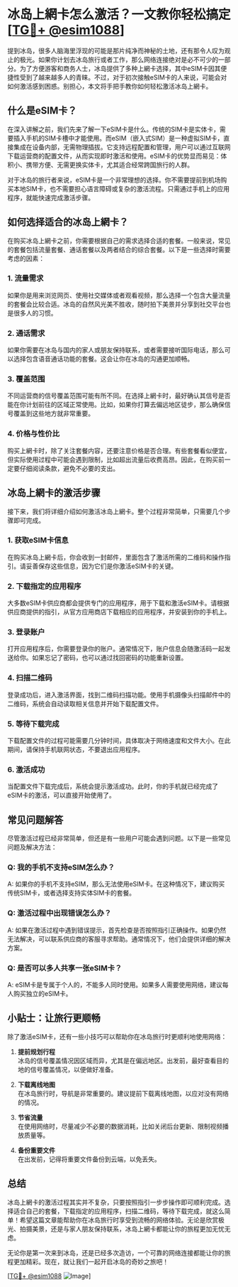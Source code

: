 # 冰岛上網卡怎么激活？一文教你轻松搞定[[TG💪+ @esim1088](https://t.me/s/esim1088)]

提到冰岛，很多人脑海里浮现的可能是那片纯净而神秘的土地，还有那令人叹为观止的极光。如果你计划去冰岛旅行或者工作，那么网络连接绝对是必不可少的一部分。为了方便游客和商务人士，冰岛提供了多种上網卡选择，其中eSIM卡因其便捷性受到了越来越多人的青睐。不过，对于初次接触eSIM卡的人来说，可能会对如何激活感到困惑。别担心，本文将手把手教你如何轻松激活冰岛上網卡。

## 什么是eSIM卡？

在深入讲解之前，我们先来了解一下eSIM卡是什么。传统的SIM卡是实体卡，需要插入手机的SIM卡槽中才能使用。而eSIM（嵌入式SIM）是一种虚拟SIM卡，直接集成在设备内部，无需物理插拔。它支持远程配置和管理，用户可以通过互联网下载运营商的配置文件，从而实现即时激活和使用。eSIM卡的优势显而易见：体积小、携带方便、无需更换实体卡，尤其适合经常跨国旅行的人群。

对于冰岛的旅行者来说，eSIM卡是一个非常理想的选择。你不需要提前到机场购买本地SIM卡，也不需要担心语言障碍或复杂的激活流程。只需通过手机上的应用程序，就能快速完成激活步骤。

## 如何选择适合的冰岛上網卡？

在购买冰岛上網卡之前，你需要根据自己的需求选择合适的套餐。一般来说，常见的套餐包括流量套餐、通话套餐以及两者结合的综合套餐。以下是一些选择时需要考虑的因素：

### 1. **流量需求**
   如果你是用来浏览网页、使用社交媒体或者观看视频，那么选择一个包含大量流量的套餐会比较合适。冰岛的自然风光美不胜收，随时拍下美景并分享到社交平台也是很多人的习惯。

### 2. **通话需求**
   如果你需要在冰岛与国内的家人或朋友保持联系，或者需要接听国际电话，那么可以选择包含语音通话功能的套餐。这会让你在冰岛的沟通更加顺畅。

### 3. **覆盖范围**
   不同运营商的信号覆盖范围可能有所不同。在选择上網卡时，最好确认其信号是否能在你计划前往的区域正常使用。比如，如果你打算去偏远地区徒步，那么确保信号覆盖到这些地方就非常重要。

### 4. **价格与性价比**
   购买上網卡时，除了关注套餐内容，还要注意价格是否合理。有些套餐看似便宜，但实际使用过程中可能会遇到限制，比如超出流量后收费高昂。因此，在购买前一定要仔细阅读条款，避免不必要的支出。

## 冰岛上網卡的激活步骤

接下来，我们将详细介绍如何激活冰岛上網卡。整个过程非常简单，只需要几个步骤即可完成。

### 1. **获取eSIM卡信息**
   在购买冰岛上網卡后，你会收到一封邮件，里面包含了激活所需的二维码和操作指引。请妥善保存这些信息，因为它们是你激活eSIM卡的关键。

### 2. **下载指定的应用程序**
   大多数eSIM卡供应商都会提供专门的应用程序，用于下载和激活eSIM卡。请根据供应商提供的指引，从官方应用商店下载相应的应用程序，并安装到你的手机上。

### 3. **登录账户**
   打开应用程序后，你需要登录你的账户。通常情况下，账户信息会随激活码一起发送给你。如果忘记了密码，也可以通过找回密码的功能重新设置。

### 4. **扫描二维码**
   登录成功后，进入激活界面，找到二维码扫描功能。使用手机摄像头扫描邮件中的二维码，系统会自动读取相关信息并开始下载配置文件。

### 5. **等待下载完成**
   下载配置文件的过程可能需要几分钟时间，具体取决于网络速度和文件大小。在此期间，请保持手机联网状态，不要退出应用程序。

### 6. **激活成功**
   当配置文件下载完成后，系统会提示激活成功。此时，你的手机就已经完成了eSIM卡的激活，可以直接开始使用了。

## 常见问题解答

尽管激活过程已经非常简单，但还是有一些用户可能会遇到问题。以下是一些常见问题及解决方法：

### Q: 我的手机不支持eSIM怎么办？
A: 如果你的手机不支持eSIM，那么无法使用eSIM卡。在这种情况下，建议购买传统SIM卡，或者选择支持实体SIM卡的套餐。

### Q: 激活过程中出现错误怎么办？
A: 如果在激活过程中遇到错误提示，首先检查是否按照指引正确操作。如果仍然无法解决，可以联系供应商的客服寻求帮助。通常情况下，他们会提供详细的解决方案。

### Q: 是否可以多人共享一张eSIM卡？
A: eSIM卡是专属于个人的，不能多人同时使用。如果多人需要使用网络，建议每人购买独立的eSIM卡。

## 小贴士：让旅行更顺畅

除了激活eSIM卡，还有一些小技巧可以帮助你在冰岛旅行时更顺利地使用网络：

1. **提前规划行程**  
   冰岛的信号覆盖情况因区域而异，尤其是在偏远地区。出发前，最好查看目的地的信号覆盖情况，以便做好准备。

2. **下载离线地图**  
   在冰岛旅行时，导航是非常重要的。建议提前下载离线地图，以应对没有网络的情况。

3. **节省流量**  
   在使用网络时，尽量减少不必要的数据消耗，比如关闭后台更新、限制视频播放质量等。

4. **备份重要文件**  
   在出发前，记得将重要文件备份到云端，以免丢失。

## 总结

冰岛上網卡的激活过程其实并不复杂，只要按照指引一步步操作即可顺利完成。选择适合自己的套餐，下载指定的应用程序，扫描二维码，等待下载完成，就这么简单！希望这篇文章能帮助你在冰岛旅行时享受到流畅的网络体验。无论是欣赏极光、拍摄美景，还是与家人朋友保持联系，冰岛上網卡都能让你的旅程更加无忧无虑。

无论你是第一次来到冰岛，还是已经多次造访，一个可靠的网络连接都能让你的旅程更加精彩。现在，就让我们一起开启冰岛的奇妙之旅吧！

[[TG💪+ @esim1088](https://t.me/s/esim1088) ![Image](https://i.postimg.cc/4NQfJmqS/Snipaste-2025-05-13-00-14-12.png)]